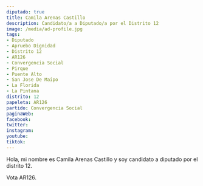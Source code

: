 ```yaml
---
diputado: true
title: Camila Arenas Castillo
description: Candidato/a a Diputado/a por el Distrito 12
image: /media/ad-profile.jpg
tags:
- Diputado
- Apruebo Dignidad
- Distrito 12
- AR126
- Convergencia Social
- Pirque
- Puente Alto
- San Jose De Maipo
- La Florida
- La Pintana
distrito: 12
papeleta: AR126
partido: Convergencia Social
paginaWeb:
facebook:
twitter:
instagram:
youtube:
tiktok:
---
```

Hola, mi nombre es Camila Arenas Castillo y soy candidato a diputado por el distrito 12.

Vota AR126.
